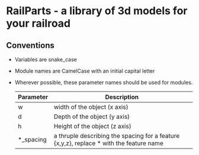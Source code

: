 # RailParts - a library of 3d models for your railroad

## Conventions

* Variables are snake_case
* Module names are CamelCase with an initial capital letter
* Wherever possible, these parameter names should be used for modules.

  | Parameter | Description                                                                             |
  | --------- | --------------------------------------------------------------------------------------- |
  | w         | width of the object (x axis)                                                            |
  | d         | Depth of the object (y axis)                                                            |
  | h         | Height of the object (z axis)                                                           |
  | *_spacing | a thruple describing the spacing for a feature {x,y,z}, replace * with the feature name |
